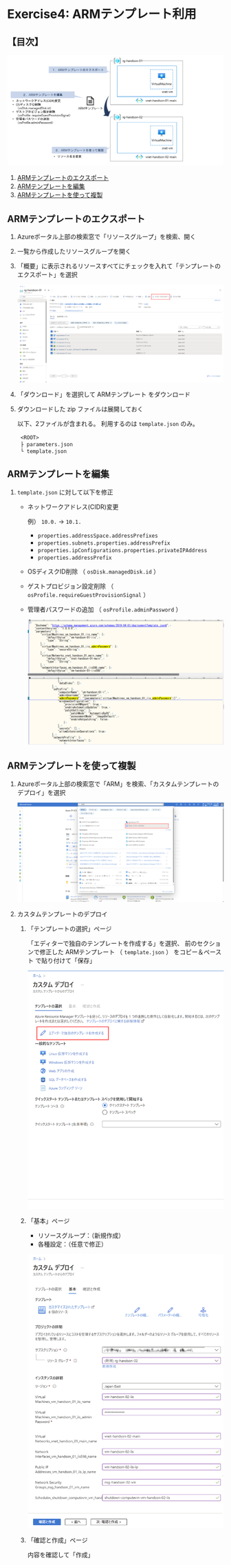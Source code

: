 # Exercise4: ARMテンプレート利用

## 【目次】

![](images/ex04-0000-arm.png)

1. [ARMテンプレートのエクスポート](#armテンプレートのエクスポート)
1. [ARMテンプレートを編集](#armテンプレートを編集)
1. [ARMテンプレートを使って複製](#armテンプレートを使って複製)

## ARMテンプレートのエクスポート

1. Azureポータル上部の検索窓で「リソースグループ」を検索、開く

1. 一覧から作成したリソースグループを開く

1. 「概要」に表示されるリソースすべてにチェックを入れて「テンプレートのエクスポート」を選択

    ![](images/ex04-0101-arm.png)

1. 「ダウンロード」を選択して ARMテンプレート をダウンロード

1. ダウンロードした zip ファイルは展開しておく

    以下、2ファイルが含まれる。
    利用するのは `template.json` のみ。

        <ROOT>
        ├ parameters.json
        └ template.json

## ARMテンプレートを編集

1. `template.json` に対して以下を修正

    * ネットワークアドレス(CIDR)変更

        例） `10.0.` → `10.1.` 

        * `properties.addressSpace.addressPrefixes`
        * `properties.subnets.properties.addressPrefix`
        * `properties.ipConfigurations.properties.privateIPAddress`
        * `properties.addressPrefix`

    * OSディスクID削除 （ `osDisk.managedDisk.id` ）
    * ゲストプロビジョン設定削除 （ `osProfile.requireGuestProvisionSignal` ）
    * 管理者パスワードの追加 （ `osProfile.adminPassword` ）

        ![](images/ex04-0201-arm.png)


## ARMテンプレートを使って複製

1. Azureポータル上部の検索窓で「ARM」を検索、「カスタムテンプレートのデプロイ」を選択

    ![](images/ex04-0301-arm.png)


1. カスタムテンプレートのデプロイ

    1. 「テンプレートの選択」ページ

        「エディターで独自のテンプレートを作成する」を選択、
        前のセクションで修正した ARMテンプレート （ `template.json` ） をコピー＆ペースト で貼り付けて「保存」

        ![](images/ex04-0302-arm.png)

    1. 「基本」ページ

        * リソースグループ：（新規作成）
        * 各種設定：（任意で修正）

        ![](images/ex04-0303-arm.png)

    1. 「確認と作成」ページ

        内容を確認して「作成」

